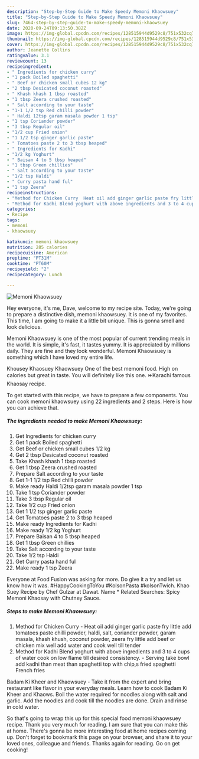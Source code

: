 ```yaml
---
description: "Step-by-Step Guide to Make Speedy Memoni Khaowsuey"
title: "Step-by-Step Guide to Make Speedy Memoni Khaowsuey"
slug: 7464-step-by-step-guide-to-make-speedy-memoni-khaowsuey
date: 2020-09-24T09:13:50.382Z
image: https://img-global.cpcdn.com/recipes/128515944d9529c8/751x532cq70/memoni-khaowsuey-recipe-main-photo.jpg
thumbnail: https://img-global.cpcdn.com/recipes/128515944d9529c8/751x532cq70/memoni-khaowsuey-recipe-main-photo.jpg
cover: https://img-global.cpcdn.com/recipes/128515944d9529c8/751x532cq70/memoni-khaowsuey-recipe-main-photo.jpg
author: Jeanette Collins
ratingvalue: 3.1
reviewcount: 13
recipeingredient:
- " Ingredients for chicken curry"
- "1 pack Boiled spaghetti"
- " Beef or chicken small cubes 12 kg"
- "2 tbsp Desicated coconut roasted"
- " Khash khash 1 tbsp roasted"
- "1 tbsp Zeera crushed roasted"
- " Salt according to your taste"
- "1-1 1/2 tsp Red chilli powder"
- " Haldi 12tsp garam masala powder 1 tsp"
- "1 tsp Coriander powder"
- "3 tbsp Regular oil"
- "1/2 cup Fried onion"
- "1 1/2 tsp ginger garlic paste"
- " Tomatoes paste 2 to 3 tbsp heaped"
- " Ingredients for Kadhi"
- "1/2 kg Yoghurt"
- " Baisan 4 to 5 tbsp heaped"
- "1 tbsp Green chillies"
- " Salt according to your taste"
- "1/2 tsp Haldi"
- " Curry pasta hand ful"
- "1 tsp Zeera"
recipeinstructions:
- "Method for Chicken Curry  Heat oil add ginger garlic paste fry little add tomatoes paste chilli powder, haldi, salt, coriander powder, garam masala, khash khush, coconut powder, zeera fry little add beef or chicken mix well add water and cook well till tender"
- "Method for Kadhi Blend yoghurt with above ingredients and 3 to 4 cups of water cook on low flame till desired consistency. Serving take bowl add kadhi than meat than spaghetti top with chip,s fried spaghetti French fries"
categories:
- Recipe
tags:
- memoni
- khaowsuey

katakunci: memoni khaowsuey 
nutrition: 285 calories
recipecuisine: American
preptime: "PT31M"
cooktime: "PT60M"
recipeyield: "2"
recipecategory: Lunch

---
```



![Memoni Khaowsuey](https://img-global.cpcdn.com/recipes/128515944d9529c8/751x532cq70/memoni-khaowsuey-recipe-main-photo.jpg)

Hey everyone, it's me, Dave, welcome to my recipe site. Today, we're going to prepare a distinctive dish, memoni khaowsuey. It is one of my favorites. This time, I am going to make it a little bit unique. This is gonna smell and look delicious.

Memoni Khaowsuey is one of the most popular of current trending meals in the world. It is simple, it's fast, it tastes yummy. It is appreciated by millions daily. They are fine and they look wonderful. Memoni Khaowsuey is something which I have loved my entire life.

Khousey Khaosuey Khaowsuey One of the best memoni food. High on calories but great in taste. You will definitely like this one. ⏩Karachi famous Khaosay recipe.


To get started with this recipe, we have to prepare a few components. You can cook memoni khaowsuey using 22 ingredients and 2 steps. Here is how you can achieve that.

<!--inarticleads1-->

##### The ingredients needed to make Memoni Khaowsuey:

1. Get  Ingredients for chicken curry
1. Get 1 pack Boiled spaghetti
1. Get  Beef or chicken small cubes 1/2 kg
1. Get 2 tbsp Desicated coconut roasted
1. Take  Khash khash 1 tbsp roasted
1. Get 1 tbsp Zeera crushed roasted
1. Prepare  Salt according to your taste
1. Get 1-1 1/2 tsp Red chilli powder
1. Make ready  Haldi 1/2tsp garam masala powder 1 tsp
1. Take 1 tsp Coriander powder
1. Take 3 tbsp Regular oil
1. Take 1/2 cup Fried onion
1. Get 1 1/2 tsp ginger garlic paste
1. Get  Tomatoes paste 2 to 3 tbsp heaped
1. Make ready  Ingredients for Kadhi
1. Make ready 1/2 kg Yoghurt
1. Prepare  Baisan 4 to 5 tbsp heaped
1. Get 1 tbsp Green chillies
1. Take  Salt according to your taste
1. Take 1/2 tsp Haldi
1. Get  Curry pasta hand ful
1. Make ready 1 tsp Zeera


Everyone at Food Fusion was asking for more. Do give it a try and let us know how it was. #HappyCookingToYou #KolsonPasta #kolsonTwich. Khao Suey Recipe by Chef Gulzar at Dawat. Name * Related Searches: Spicy Memoni Khaosay with Chutney Sauce. 

<!--inarticleads2-->

##### Steps to make Memoni Khaowsuey:

1. Method for Chicken Curry  - Heat oil add ginger garlic paste fry little add tomatoes paste chilli powder, haldi, salt, coriander powder, garam masala, khash khush, coconut powder, zeera fry little add beef or chicken mix well add water and cook well till tender
1. Method for Kadhi Blend yoghurt with above ingredients and 3 to 4 cups of water cook on low flame till desired consistency. - Serving take bowl add kadhi than meat than spaghetti top with chip,s fried spaghetti French fries


Badam Ki Kheer and Khaowsuey - Take it from the expert and bring restaurant like flavor in your everyday meals. Learn how to cook Badam Ki Kheer and Khaows. Boil the water required for noodles along with salt and garlic. Add the noodles and cook till the noodles are done. Drain and rinse in cold water. 

So that's going to wrap this up for this special food memoni khaowsuey recipe. Thank you very much for reading. I am sure that you can make this at home. There's gonna be more interesting food at home recipes coming up. Don't forget to bookmark this page on your browser, and share it to your loved ones, colleague and friends. Thanks again for reading. Go on get cooking!
